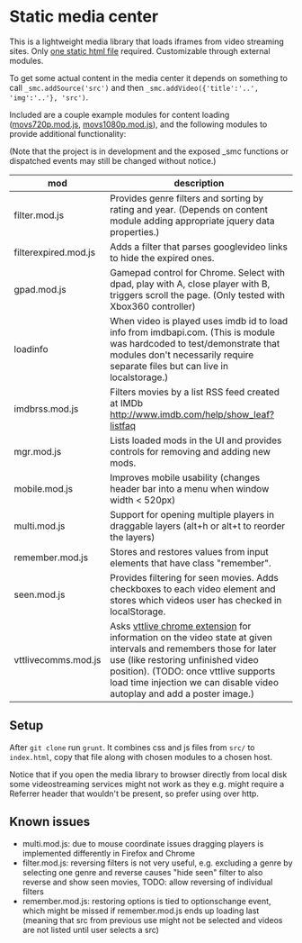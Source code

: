 # Static media center

This is a lightweight media library that loads iframes from video streaming sites.
Only [one static html file](index.html) required. Customizable through external modules.

To get some actual content in the media center it depends on something to call `_smc.addSource('src')` and then `_smc.addVideo({'title':'..', 'img':'..'}, 'src')`.

Included are a couple example modules for content loading ([movs720p.mod.js](movs720p.mod.js), [movs1080p.mod.js](movs1080p.mod.js)), and the following modules to provide additional functionality:

(Note that the project is in development and the exposed _smc functions or dispatched events may still be changed without notice.)

mod            | description
---------------|------------
filter.mod.js  | Provides genre filters and sorting by rating and year. (Depends on content module adding appropriate jquery data properties.)
filterexpired.mod.js  | Adds a filter that parses googlevideo links to hide the expired ones.
gpad.mod.js    | Gamepad control for Chrome. Select with dpad, play with A, close player with B, triggers scroll the page. (Only tested with Xbox360 controller)
loadinfo       | When video is played uses imdb id to load info from imdbapi.com. (This is module was hardcoded to test/demonstrate that modules don't necessarily require separate files but can live in localstorage.)
imdbrss.mod.js | Filters movies by a list RSS feed created at IMDb http://www.imdb.com/help/show_leaf?listfaq
mgr.mod.js     | Lists loaded mods in the UI and provides controls for removing and adding new mods.
mobile.mod.js  | Improves mobile usability (changes header bar into a menu when window width < 520px)
multi.mod.js   | Support for opening multiple players in draggable layers (alt+h or alt+t to reorder the layers)
remember.mod.js | Stores and restores values from input elements that have class "remember".
seen.mod.js     | Provides filtering for seen movies. Adds checkboxes to each video element and stores which videos user has checked in localStorage.
vttlivecomms.mod.js | Asks [vttlive chrome extension](https://chrome.google.com/webstore/detail/vttlive/bnlbkeoehifnpknkegfjnhiaoechbnkj) for information on the video state at given intervals and remembers those for later use (like restoring unfinished video position). (TODO: once vttlive supports load time injection we can disable video autoplay and add a poster image.)

## Setup

After `git clone` run `grunt`. It combines css and js files from `src/` to `index.html`, copy that file along with chosen modules to a chosen host.

Notice that if you open the media library to browser directly from local disk some videostreaming services might not work as they e.g. might require a Referrer header that wouldn't be present, so prefer using over http.

## Known issues

* multi.mod.js: due to mouse coordinate issues dragging players is implemented differently in Firefox and Chrome
* filter.mod.js: reversing filters is not very useful, e.g. excluding a genre by selecting one genre and reverse causes "hide seen" filter to also reverse and show seen movies, TODO: allow reversing of individual filters
* remember.mod.js: restoring options is tied to optionschange event, which might be missed if remember.mod.js ends up loading last (meaning that src from previous use might not be selected and videos are not listed until user selects a src)

